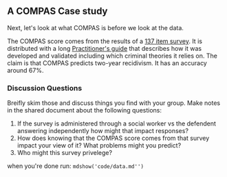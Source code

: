 
## A COMPAS Case study

Next, let's look at what COMPAS is before we look at the data.

The COMPAS score comes from the results of a [137 item survey](compas-core-sample.pdf).  It is distributed with a long [Practitioner's guide](compas_guide.pdf) that describes how it was developed and validated including which criminal theories it relies on. The claim is that COMPAS predicts two-year recidivism.  It has an accuracy around 67%.

### Discussion Questions

Breifly skim those and discuss things you find with your group. Make notes in the shared document about the following questions:

1. If the survey is administered through a social worker vs the defendent answering independently how might that impact responses?
1. How does knowing that the COMPAS score comes from that survey impact your view of it?  What problems might you predict?
1. Who might this survey privelege?

when you're done run: `mdshow('code/data.md'')`
